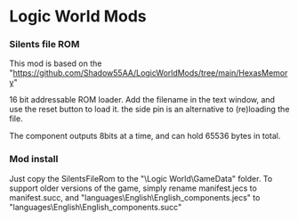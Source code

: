 # Logic World Mods

### Silents file ROM

This mod is based on the "https://github.com/Shadow55AA/LogicWorldMods/tree/main/HexasMemory"

16 bit addressable ROM loader.
Add the filename in the text window, and use the reset button to load it.
the side pin is an alternative to (re)loading the file.

The component outputs 8bits at a time, and can hold 65536 bytes in total.

### Mod install
Just copy the SilentsFileRom to the "\Logic World\GameData\" folder.
To support older versions of the game, simply rename manifest.jecs to manifest.succ, and "languages\English\English_components.jecs" to "languages\English\English_components.succ"


